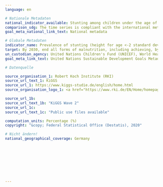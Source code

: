 ```yaml
---
language: en

# Nationale Metadaten
national_indicator_available: Stunting among children under the age of 5 years
comparison_sdg: The time series is compliant with the international metadata description.
goal_meta_national_link_text: National metadata

# Globale Metadaten
indicator_name: Prevalence of stunting (height for age <-2 standard deviation from the median of the World Health Organization (WHO) Child Growth Standards) among children under 5 years of age
target: By 2030, end all forms of malnutrition, including achieving, by 2025, the internationally agreed targets on stunting and wasting in children under 5 years of age, and address the nutritional needs of adolescent girls, pregnant and lactating women and older persons
un_custodian_agency: United Nations Children's Fund (UNICEF), World Health Organization (WHO)
goal_meta_link_text: United Nations Sustainable Development Goals Metadata

# Datenquelle

source_organisation_1: Robert Koch Institute (RKI)
source_url_text_1: KiGGS
source_url_1: https://www.kiggs-studie.de/english/home.html
source_organisation_logo_1: <a href="https://www.rki.de/EN/Home/homepage_node.html"><img src="https://g205sdgs.github.io/sdg-indicators/public/LogosEn/rki.png" alt="Logo RKI" /></a>

source_url_1b:
source_url_text_1b: "KiGGS Wave 2"
source_url_1c:
source_url_text_1c: "Public use files available"

computation_units: Percentage (%)
copyright: "&copy; Federal Statistical Office (Destatis), 2020"

# Nicht ändern!
national_geographical_coverage: Germany









---
```

